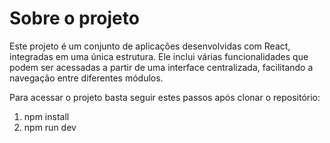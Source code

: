 # Sobre o projeto 

Este projeto é um conjunto de aplicações desenvolvidas com React, integradas em uma única estrutura. Ele inclui várias funcionalidades que podem ser acessadas a partir de uma interface centralizada, facilitando a navegação entre diferentes módulos.

Para acessar o projeto basta seguir estes passos após clonar o repositório:

1. npm install
2. npm run dev